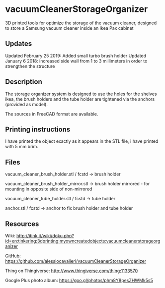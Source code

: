 # vacuumCleanerStorageOrganizer
3D printed tools for optimize the storage of the vacuum cleaner,  designed to store a Samsung vacuum cleaner inside an Ikea Pax cabinet

## Updates
Updated February 25 2019: Added small turbo brush holder
Updated January 6 2018: increased side wall from 1 to 3 millimeters in order to strengthen the structure


## Description
The storage organizer system is designed to use the holes for the shelves ikea, the brush holders and the tube holder are tightened via the anchors (provided as model).

The sources in FreeCAD format are available.

## Printing instructions

I have printed the object exactly as it appears in the STL file, i have printed with 5 mm brim.

## Files

vacuum_cleaner_brush_holder.stl / fcstd -> brush holder 

vacuum_cleaner_brush_holder_mirror.stl -> brush holder mirrored - for mounting in opposite side of non-mirrored

vacuum_cleaner_tube_holder.stl / fcstd -> tube holder

anchor.stl / fcstd -> anchor to fix brush holder and tube holder

## Resources

Wiki: http://itink.it/wiki/doku.php?id=en:tinkering:3dprinting:myowncreatedobjects:vacuumcleanerstorageorganizer

GitHub: https://github.com/alessiocavalieri/vacuumCleanerStorageOrganizer

Thing on Thingiverse: http://www.thingiverse.com/thing:1133570

Google Plus photo album: https://goo.gl/photos/phm8Y8pesZHWMk5s5
